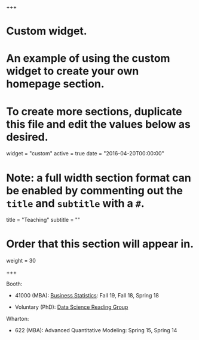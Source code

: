 +++
# Custom widget.
# An example of using the custom widget to create your own homepage section.
# To create more sections, duplicate this file and edit the values below as desired.
widget = "custom"
active = true
date = "2016-04-20T00:00:00"

# Note: a full width section format can be enabled by commenting out the `title` and `subtitle` with a `#`.
title = "Teaching"
subtitle = ""

# Order that this section will appear in.
weight = 30

+++

<!-- This is an example of using the *custom* widget to create your own homepage section.

To remove this section, either delete `content/home/teaching.md` or edit the frontmatter of the file to deactivate the widget by setting `active = false`. -->

Booth:

- 41000 (MBA): [Business Statistics](https://tyliang.github.io/BUS41000/): Fall 19, Fall 18, Spring 18

- Voluntary (PhD): [Data Science Reading Group](https://tyliang.github.io/research/2018/03/09/reading-group.html)

Wharton:

- 622 (MBA): Advanced Quantitative Modeling: Spring 15, Spring 14
